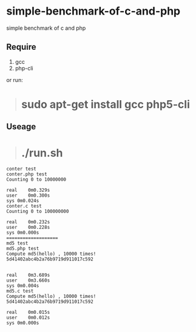 # simple-benchmark-of-c-and-php
simple benchmark of c and php

## Require
1. gcc
2. php-cli

or run:
> # sudo apt-get install gcc php5-cli


## Useage

> # ./run.sh

```
conter test
conter.php test
Counting 0 to 10000000

real	0m0.329s
user	0m0.300s
sys	0m0.024s
conter.c test
Counting 0 to 100000000

real	0m0.232s
user	0m0.228s
sys	0m0.000s
===================
md5 test
md5.php test
Compute md5(hello) , 10000 times!
5d41402abc4b2a76b9719d911017c592


real	0m3.689s
user	0m3.660s
sys	0m0.004s
md5.c test
Compute md5(hello) , 10000 times!
5d41402abc4b2a76b9719d911017c592

real	0m0.015s
user	0m0.012s
sys	0m0.000s
```

